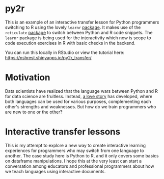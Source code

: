 # py2r

This is an example of an interactive transfer lesson for Python programmers switching to R using the lovely `learnr` [package](https://rstudio.github.io/learnr/index.html). It makes use of the `reticulate` [package](https://rstudio.github.io/reticulate/) to switch between Python and R code snippets. The `learnr` package is being used for the interactivity which now is scope to code execution exercises in R with basic checks in the backend.

You can run this locally in RStudio or view the tutorial here: https://nshrest.shinyapps.io/py2r_transfer/

# Motivation

Data scientists have realized that the language wars between Python and R for data science are fruitless. Instead, [a love story](https://rstudio.com/solutions/r-and-python/) has developed, where both languages can be used for various purposes, complementing each other's strengths and weaknesses. But how do we train programmers who are new to one or the other?

# Interactive transfer lessons

This is my attempt to explore a new way to create interactive learning experiences for programmers who may switch from one language to another. The case study here is Python to R, and it only covers some basics on dataframe manipulations. I hope this at the very least can start a conversation among educators and professional programmers about how we teach languages using interactive documents.

